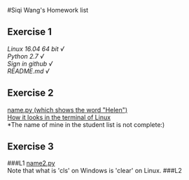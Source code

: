 #Siqi Wang's Homework list
## Exercise 1
*Linux 16.04 64 bit        √*  
*Python 2.7                √*   
*Sign in github            √*   
*README.md                 √*  

## Exercise 2
[name.py   (which shows the word "Helen")](https://github.com/wangsiqihelen/computationalphysics_N2013301040002/blob/master/name.py)  
[How it looks in the terminal of Linux](https://github.com/wangsiqihelen/computationalphysics_N2013301040002/blob/master/name.png)  
*The name of mine in the student list is not complete:)

## Exercise 3
###L1
[name2.py](https://github.com/wangsiqihelen/computationalphysics_N2013301040002/blob/master/name2.py)  
Note that what is 'cls' on Windows is 'clear' on Linux.
###L2
